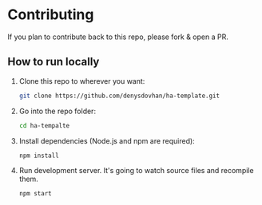 # Contributing

If you plan to contribute back to this repo, please fork & open a PR.

## How to run locally

1. Clone this repo to wherever you want:
   ```sh
   git clone https://github.com/denysdovhan/ha-template.git
   ```
2. Go into the repo folder:
   ```sh
   cd ha-tempalte
   ```
3. Install dependencies (Node.js and npm are required):
   ```sh
   npm install
   ```
4. Run development server. It's going to watch source files and recompile them.
   ```sh
   npm start
   ```
